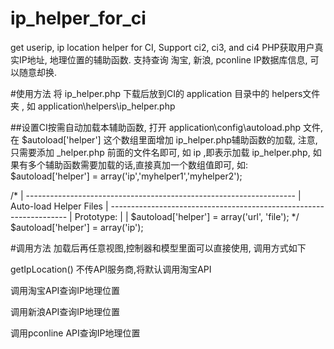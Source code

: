 # ip_helper_for_ci
get userip, ip location helper for CI,  Support ci2, ci3, and ci4 PHP获取用户真实IP地址, 地理位置的辅助函数.
支持查询 淘宝, 新浪, pconline IP数据库信息, 可以随意却换.

#使用方法
将 ip_helper.php 下载后放到CI的 application 目录中的 helpers文件夹 , 如  application\helpers\ip_helper.php

##设置CI按需自动加载本辅助函数,
打开 application\config\autoload.php 文件, 在 $autoload['helper'] 这个数组里面增加 ip_helper.php辅助函数的加载, 注意,只需要添加 _helper.php 前面的文件名即可, 如 ip ,即表示加载 ip_helper.php, 如果有多个辅助函数需要加载的话,直接真加一个数组值即可, 如: $autoload['helper'] = array('ip','myhelper1','myhelper2');


/*
| -------------------------------------------------------------------
|  Auto-load Helper Files
| -------------------------------------------------------------------
| Prototype:
|
|	$autoload['helper'] = array('url', 'file');
*/
$autoload['helper'] = array('ip');

#调用方法
加载后再任意视图,控制器和模型里面可以直接使用, 调用方式如下

 getIpLocation() 不传API服务商,将默认调用淘宝API
 

调用淘宝API查询IP地理位置
<?php echo getIpLocation('taobao'); ?>

调用新浪API查询IP地理位置
<?php echo getIpLocation('sina'); ?>


调用pconline API查询IP地理位置
<?php echo getIpLocation('pconline'); ?>


